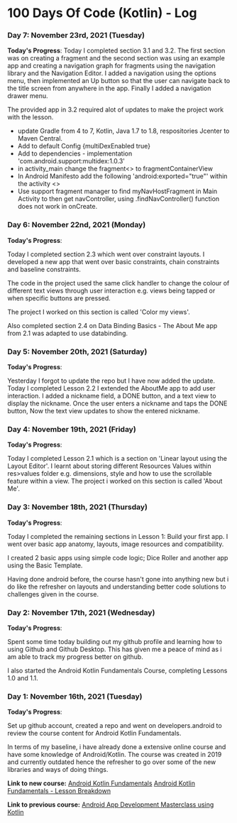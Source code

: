 # 100 Days Of Code (Kotlin) - Log


### Day 7: November 23rd, 2021 (Tuesday)

**Today's Progress**:
Today I completed section 3.1 and 3.2. The first section was on creating a fragment and the second section was using an example app and creating
 a navigation graph for fragments using the navigation library and the Navigation Editor.
I added a navigation using the options menu, then implemented an Up button so that the user can navigate back to the title screen
 from anywhere in the app. Finally I added a navigation drawer menu.
 
 The provided app in 3.2 required alot of updates to make the project work with the lesson. 
 - update Gradle from 4 to 7, Kotlin, Java 1.7 to 1.8, respositories Jcenter to Maven Central. 
 - Add to default Config {multiDexEnabled true}
 - Add to dependencies - implementation 'com.android.support:multidex:1.0.3' 
 - in activity_main change the fragment<> to fragmentContainerView
 - In Android Manifesto add the following 'android:exported="true"' within the activity <>
 - Use support fragment manager to find myNavHostFragment in Main Activity to then get navController, using .findNavController() function does not work in onCreate. 

### Day 6: November 22nd, 2021 (Monday)

**Today's Progress**: 

Today I completed section 2.3 which went over constraint layouts. I developed a new app that went over basic constraints, chain constraints and baseline constraints.

The code in the project used the same click handler to change the colour of different text views through user interaction e.g. views being tapped 
or when specific buttons are pressed. 

The project I worked on this section is called 'Color my views'.

Also completed section 2.4 on Data Binding Basics - The About Me app from 2.1 was adapted to use databinding. 


### Day 5: November 20th, 2021 (Saturday)

**Today's Progress**: 

Yesterday I forgot to update the repo but I have now added the update. Today I completed Lesson 2.2 
I extended the AboutMe app to add user interaction. I added a nickname field, a DONE button, and a text view to display the nickname. 
Once the user enters a nickname and taps the DONE button, 
Now the text view updates to show the entered nickname. 


### Day 4: November 19th, 2021 (Friday)

**Today's Progress**: 

Today I completed Lesson 2.1 which is a section on 'Linear layout using the Layout Editor'. I learnt about storing different Resources Values within
res>values folder e.g. dimensions, style and how to use the scrollable feature within a view.
The project i worked on this section is called 'About Me'.
  

### Day 3: November 18th, 2021 (Thursday)

**Today's Progress**: 

Today I completed the remaining sections in Lesson 1: Build your first app. I went over basic app anatomy, layouts, image resources and compatibility. 

I created 2 basic apps using simple code logic; Dice Roller and another app using the Basic Template.

Having done android before, the course hasn't gone into anything new but i do like the refresher on layouts and understanding better code solutions to challenges given in the course.  


### Day 2: November 17th, 2021 (Wednesday)

**Today's Progress**: 

Spent some time today building out my github profile and learning how to using Github and Github Desktop. This has given me a peace of mind as i am able to track my progress better on github. 

I also started the Android Kotlin Fundamentals Course, completing Lessons 1.0 and 1.1.

### Day 1: November 16th, 2021 (Tuesday)

**Today's Progress**: 

Set up github account, created a repo and went on developers.android to review the course content for Android Kotlin Fundamentals.

In terms of my baseline, i have already done a extensive online course and have some knowledge of Android/Kotlin. The course was created in 2019 and currently outdated hence the refresher to go over some of the new libraries and ways of doing things. 

**Link to new course:** 
[Android Kotlin Fundamentals](https://developer.android.com/courses/kotlin-android-fundamentals/overview)
[Android Kotlin Fundamentals - Lesson Breakdown](https://developer.android.com/courses/kotlin-android-fundamentals/toc)

**Link to previous course:** 
[Android App Development Masterclass using Kotlin](https://www.udemy.com/course/android-oreo-kotlin-app-masterclass/)

